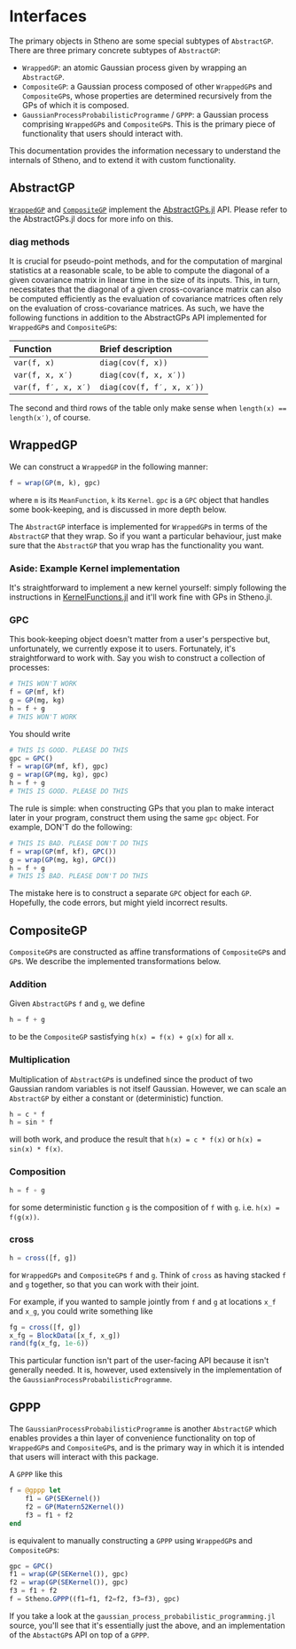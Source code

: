 # Interfaces

The primary objects in Stheno are some special subtypes of `AbstractGP`. There are three primary concrete subtypes of `AbstractGP`:
- `WrappedGP`: an atomic Gaussian process given by wrapping an `AbstractGP`.
- `CompositeGP`: a Gaussian process composed of other `WrappedGP`s and `CompositeGP`s, whose properties are determined recursively from the GPs of which it is composed.
- `GaussianProcessProbabilisticProgramme` / `GPPP`: a Gaussian process comprising `WrappedGP`s and `CompositeGP`s. This is the primary piece of functionality that users should interact with.

This documentation provides the information necessary to understand the internals of Stheno, and to extend it with custom functionality.



## AbstractGP

[`WrappedGP`](https://github.com/willtebbutt/Stheno.jl/blob/master/src/gp/gp.jl) and [`CompositeGP`](https://github.com/willtebbutt/Stheno.jl/blob/master/src/composite/composite_gp.jl) implement the [AbstractGPs.jl](https://github.com/JuliaGaussianProcesses/AbstractGPs.jl/) API. Please refer to the AbstractGPs.jl docs for more info on this.

### diag methods

It is crucial for pseudo-point methods, and for the computation of marginal statistics at a reasonable scale, to be able to compute the diagonal of a given covariance matrix in linear time in the size of its inputs.
This, in turn, necessitates that the diagonal of a given cross-covariance matrix can also be computed efficiently as the evaluation of covariance matrices often rely on the evaluation of cross-covariance matrices.
As such, we have the following functions in addition to the AbstractGPs API implemented for `WrappedGP`s and `CompositeGP`s:

| Function | Brief description |
|:--------------------- |:---------------------- |
| `var(f, x)` | `diag(cov(f, x))` |
| `var(f, x, x′)` | `diag(cov(f, x, x′))` |
| `var(f, f′, x, x′)` | `diag(cov(f, f′, x, x′))` |

The second and third rows of the table only make sense when `length(x) == length(x′)`, of course.


## WrappedGP

We can construct a `WrappedGP` in the following manner:

```julia
f = wrap(GP(m, k), gpc)

```
where `m` is its `MeanFunction`, `k` its `Kernel`. `gpc` is a `GPC` object that handles some book-keeping, and is discussed in more depth below.

The `AbstractGP` interface is implemented for `WrappedGP`s in terms of the `AbstractGP` that they wrap.
So if you want a particular behaviour, just make sure that the `AbstractGP` that you wrap has the functionality you want.

### Aside: Example Kernel implementation

It's straightforward to implement a new kernel yourself: simply following the instructions in [KernelFunctions.jl](https://github.com/JuliaGaussianProcesses/KernelFunctions.jl) and it'll work fine with GPs in Stheno.jl.

### GPC

This book-keeping object doesn't matter from a user's perspective but, unfortunately, we currently expose it to users. Fortunately, it's straightforward to work with. Say you wish to construct a collection of processes:
```julia
# THIS WON'T WORK
f = GP(mf, kf)
g = GP(mg, kg)
h = f + g
# THIS WON'T WORK
```
You should write
```julia
# THIS IS GOOD. PLEASE DO THIS
gpc = GPC()
f = wrap(GP(mf, kf), gpc)
g = wrap(GP(mg, kg), gpc)
h = f + g
# THIS IS GOOD. PLEASE DO THIS
```
The rule is simple: when constructing GPs that you plan to make interact later in your program, construct them using the same `gpc` object. For example, DON'T do the following:
```julia
# THIS IS BAD. PLEASE DON'T DO THIS
f = wrap(GP(mf, kf), GPC())
g = wrap(GP(mg, kg), GPC())
h = f + g
# THIS IS BAD. PLEASE DON'T DO THIS
```
The mistake here is to construct a separate `GPC` object for each `GP`. Hopefully, the code errors, but might yield incorrect results.




## CompositeGP

`CompositeGP`s are constructed as affine transformations of `CompositeGP`s and `GP`s. We describe the implemented transformations below.



### Addition

Given `AbstractGP`s `f` and `g`, we define
```julia
h = f + g
```
to be the `CompositeGP` sastisfying `h(x) = f(x) + g(x)` for all `x`.



### Multiplication

Multiplication of `AbstractGP`s is undefined since the product of two Gaussian random variables is not itself Gaussian. However, we can scale an `AbstractGP` by either a constant or (deterministic) function.
```julia
h = c * f
h = sin * f
```
will both work, and produce the result that `h(x) = c * f(x)` or `h(x) = sin(x) * f(x)`.



### Composition
```julia
h = f ∘ g
```
for some deterministic function `g` is the composition of `f` with `g`. i.e. `h(x) = f(g(x))`.



### cross
```julia
h = cross([f, g])
```
for `WrappedGPs` and `CompositeGP`s `f` and `g`. Think of `cross` as having stacked `f` and `g` together, so that you can work with their joint.

For example, if you wanted to sample jointly from `f` and `g` at locations `x_f` and `x_g`, you could write something like
```julia
fg = cross([f, g])
x_fg = BlockData([x_f, x_g])
rand(fg(x_fg, 1e-6))
```
This particular function isn't part of the user-facing API because it isn't generally needed. It is, however, used extensively in the implementation of the `GaussianProcessProbabilisticProgramme`.



## GPPP

The `GaussianProcessProbabilisticProgramme` is another `AbstractGP` which enables provides a thin layer of convenience functionality on top of `WrappedGP`s and `CompositeGP`s, and is the primary way in which it is intended that users will interact with this package.

A `GPPP` like this
```julia
f = @gppp let
    f1 = GP(SEKernel())
    f2 = GP(Matern52Kernel())
    f3 = f1 + f2
end
```
is equivalent to manually constructing a `GPPP` using `WrappedGP`s and `CompositeGP`s:
```julia
gpc = GPC()
f1 = wrap(GP(SEKernel()), gpc)
f2 = wrap(GP(SEKernel()), gpc)
f3 = f1 + f2
f = Stheno.GPPP((f1=f1, f2=f2, f3=f3), gpc)
```
If you take a look at the `gaussian_process_probabilistic_programming.jl` source, you'll see
that it's essentially just the above, and an implementation of the `AbstactGP`s API on top
of a `GPPP`.

